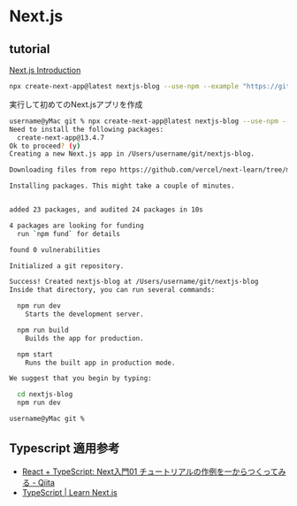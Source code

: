# Next.js

## tutorial

[Next.js Introduction](https://nextjs.org/learn/basics/create-nextjs-app/setup)

```sh
npx create-next-app@latest nextjs-blog --use-npm --example "https://github.com/vercel/next-learn/tree/master/basics/learn-starter"
```

実行して初めてのNext.jsアプリを作成

```sh
username@yMac git % npx create-next-app@latest nextjs-blog --use-npm --example "https://github.com/vercel/next-learn/tree/master/basics/learn-starter"
Need to install the following packages:
  create-next-app@13.4.7
Ok to proceed? (y) 
Creating a new Next.js app in /Users/username/git/nextjs-blog.

Downloading files from repo https://github.com/vercel/next-learn/tree/master/basics/learn-starter. This might take a moment.

Installing packages. This might take a couple of minutes.


added 23 packages, and audited 24 packages in 10s

4 packages are looking for funding
  run `npm fund` for details

found 0 vulnerabilities

Initialized a git repository.

Success! Created nextjs-blog at /Users/username/git/nextjs-blog
Inside that directory, you can run several commands:

  npm run dev
    Starts the development server.

  npm run build
    Builds the app for production.

  npm start
    Runs the built app in production mode.

We suggest that you begin by typing:

  cd nextjs-blog
  npm run dev

username@yMac git % 
```


## Typescript 適用参考
- [React + TypeScript: Next入門01 チュートリアルの作例を一からつくってみる - Qiita](https://qiita.com/FumioNonaka/items/37ad26dab7e5051f672e)
- [TypeScript | Learn Next.js](https://nextjs.org/learn/excel/typescript)
